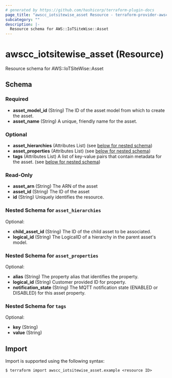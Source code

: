 ```yaml
---
# generated by https://github.com/hashicorp/terraform-plugin-docs
page_title: "awscc_iotsitewise_asset Resource - terraform-provider-awscc"
subcategory: ""
description: |-
  Resource schema for AWS::IoTSiteWise::Asset
---
```


# awscc_iotsitewise_asset (Resource)

Resource schema for AWS::IoTSiteWise::Asset



<!-- schema generated by tfplugindocs -->
## Schema

### Required

- **asset_model_id** (String) The ID of the asset model from which to create the asset.
- **asset_name** (String) A unique, friendly name for the asset.

### Optional

- **asset_hierarchies** (Attributes List) (see [below for nested schema](#nestedatt--asset_hierarchies))
- **asset_properties** (Attributes List) (see [below for nested schema](#nestedatt--asset_properties))
- **tags** (Attributes List) A list of key-value pairs that contain metadata for the asset. (see [below for nested schema](#nestedatt--tags))

### Read-Only

- **asset_arn** (String) The ARN of the asset
- **asset_id** (String) The ID of the asset
- **id** (String) Uniquely identifies the resource.

<a id="nestedatt--asset_hierarchies"></a>
### Nested Schema for `asset_hierarchies`

Optional:

- **child_asset_id** (String) The ID of the child asset to be associated.
- **logical_id** (String) The LogicalID of a hierarchy in the parent asset's model.


<a id="nestedatt--asset_properties"></a>
### Nested Schema for `asset_properties`

Optional:

- **alias** (String) The property alias that identifies the property.
- **logical_id** (String) Customer provided ID for property.
- **notification_state** (String) The MQTT notification state (ENABLED or DISABLED) for this asset property.


<a id="nestedatt--tags"></a>
### Nested Schema for `tags`

Optional:

- **key** (String)
- **value** (String)

## Import

Import is supported using the following syntax:

```shell
$ terraform import awscc_iotsitewise_asset.example <resource ID>
```
